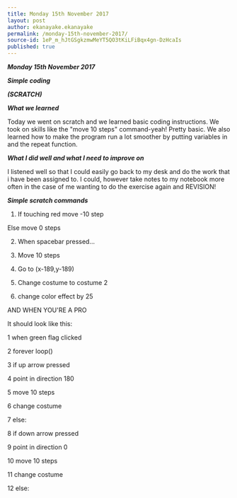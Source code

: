```yaml
---
title: Monday 15th November 2017
layout: post
author: ekanayake.ekanayake
permalink: /monday-15th-november-2017/
source-id: 1eP_m_hJtGSgkzmwMeYT5QO3tKiLFiBqx4gn-DzHcaIs
published: true
---
```

**_Monday 15th November 2017_**

**_Simple coding_**

**_(SCRATCH)_**

**_What we learned_**

Today we went on scratch and we learned basic coding instructions. We took on skills like the  "move 10 steps" command-yeah! Pretty basic. We also learned how to make the program run a lot smoother by putting variables in and the repeat function.

**_What I did well and what I need to improve on_**

I listened well so that I could easily go back to my desk and do the work that i have been assigned to. I could, however take notes to my notebook more often in the case of me wanting to do the exercise again and REVISION! 

**_Simple scratch commands_** 

1) If touching red move -10 step

  Else move 0 steps

2) When spacebar pressed...

3) Move 10 steps

4) Go to (x-189,y-189)

5) Change costume to costume 2

6) change color effect by 25

AND WHEN YOU'RE A PRO

It should look like this:

1   when green flag clicked

2   forever loop()

3    if up arrow pressed

4     point in direction 180

5     move 10 steps

6     change costume

7      else:

8       if down arrow pressed

9        point in direction 0

10       move 10 steps

11       change costume

12        else:

